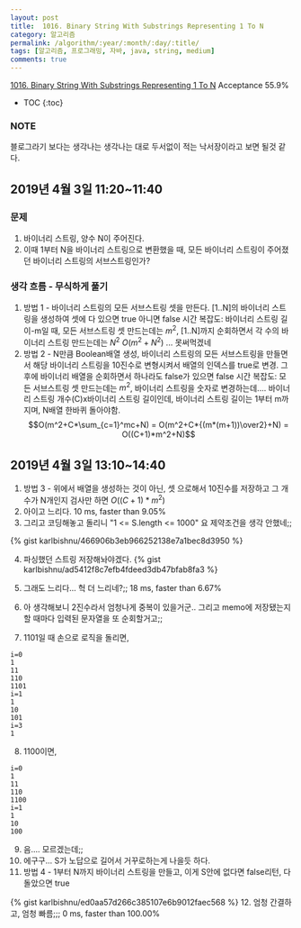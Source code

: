 ```yaml
---
layout: post
title:  1016. Binary String With Substrings Representing 1 To N
category: 알고리즘
permalink: /algorithm/:year/:month/:day/:title/
tags: [알고리즘, 프로그래밍, 자바, java, string, medium]
comments: true
---
```

[1016. Binary String With Substrings Representing 1 To N](https://leetcode.com/problems/binary-string-with-substrings-representing-1-to-n/)
Acceptance 55.9%

* TOC
{:toc}

### NOTE
블로그라기 보다는 생각나는 생각나는 대로 두서없이 적는 낙서장이라고 보면 될것 같다.

## 2019년 4월 3일 11:20~11:40
### 문제
1. 바이너리 스트링, 양수 N이 주어진다.
2. 이때 1부터 N을 바이너리 스트링으로 변환했을 때, 모든 바이너리 스트링이 주어졌던 바이너리 스트링의 서브스트링인가?

### 생각 흐름 - 무식하게 풀기
1. 방법 1 - 바이너리 스트링의 모든 서브스트링 셋을 만든다. [1..N]의 바이너리 스트링을 생성하여 셋에 다 있으면 true 아니면 false
  시간 복잡도: 바이너리 스트링 길이-m일 때, 모든 서브스트링 셋 만드는데는 $m^2$, [1..N]까지 순회하면서 각 수의 바이너리 스트링 만드는데는 $N^2$ $O(m^2+N^2)$ ... 못써먹겠네
2. 방법 2 - N만큼 Boolean배열 생성, 바이너리 스트링의 모든 서브스트링을 만들면서 해당 바이너리 스트링을 10진수로 변형시켜서 배열의 인덱스를 true로 변경. 그 후에 바이너리 배열을 순회하면서 하나라도 false가 있으면 false
  시간 복잡도: 모든 서브스트링 셋 만드는데는 $m^2$, 바이너리 스트링을 숫자로 변경하는데.... 바이너리 스트링 개수(C)x바이너리 스트링 길이인데, 바이너리 스트링 길이는 1부터 m까지며, N배열 한바퀴 돌아야함.
  $$O(m^2+C*\sum_{c=1}^mc+N) = O(m^2+C*{(m*(m+1))\over2}+N) = O((C+1)*m^2+N)$$

## 2019년 4월 3일 13:10~14:40

1. 방법 3 - 위에서 배열을 생성하는 것이 아닌, 셋 으로해서 10진수를 저장하고 그 개수가 N개인지 검사만 하면 $O((C+1)*m^2)$
2. 아이고 느리다. 10 ms, faster than 9.05%
3. 그리고 코딩해놓고 돌리니 "1 <= S.length <= 1000" 요 제약조건을 생각 안했네;;

{% gist karlbishnu/466906b3eb966252138e7a1bec8d3950 %}

4. 파싱했던 스트링 저장해놔야겠다.
{% gist karlbishnu/ad5412f8c7efb4fdeed3db47bfab8fa3 %}

5. 그래도 느리다... 헉 더 느리네?;; 18 ms, faster than 6.67%
6. 아 생각해보니 2진수라서 엄청나게 중복이 있을거군.. 그리고 memo에 저장됐는지 할 때마다 입력된 문자열을 또 순회할거고;;
7. 1101일 때 손으로 로직을 돌리면,
```
i=0
1
11
110
1101
i=1
1
10
101
i=3
1
```
8. 1100이면,
```
i=0
1
11
110
1100
i=1
1
10
100
```
9. 음.... 모르겠는데;;
10. 에구구... S가 노답으로 길어서 거꾸로하는게 나을듯 하다.
11. 방법 4 - 1부터 N까지 바이너리 스트링을 만들고, 이게 S안에 없다면 false리턴, 다 돌았으면 true

{% gist karlbishnu/ed0aa57d266c385107e6b9012faec568 %}
12. 엄청 간결하고, 엄청 빠름;;; 0 ms, faster than 100.00%
